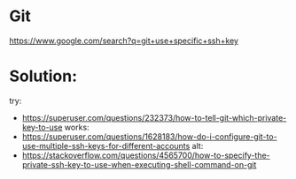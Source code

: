 # Git
https://www.google.com/search?q=git+use+specific+ssh+key

# Solution:
try:
- https://superuser.com/questions/232373/how-to-tell-git-which-private-key-to-use
works:
- https://superuser.com/questions/1628183/how-do-i-configure-git-to-use-multiple-ssh-keys-for-different-accounts
alt:
- https://stackoverflow.com/questions/4565700/how-to-specify-the-private-ssh-key-to-use-when-executing-shell-command-on-git
